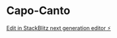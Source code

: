 # Capo-Canto

[Edit in StackBlitz next generation editor ⚡️](https://stackblitz.com/~/github.com/Freuby/Capo-Canto)